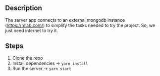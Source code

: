 ## Description

The server app connects to an external mongodb instance (https://mlab.com/) to simplify the tasks needed to try the project.
So, we just need internet to try it.

## Steps
1. Clone the repo
2. Install dependencies -> `yarn install`
3. Run the server -> `yarn start`

